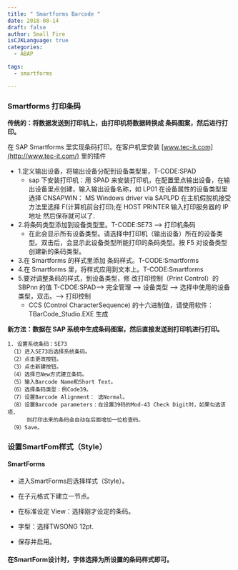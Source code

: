 ```yaml
---
title: " Smartforms Barcode "
date: 2018-08-14
draft: false
author: Small Fire
isCJKLanguage: true
categories: 
  - ABAP

tags: 
  - smartforms

---
```


### Smartforms 打印条码

**传统的：将数据发送到打印机上，由打印机将数据转换成 条码图案，然后进行打印。**

在 SAP Smartforms 里实现条码打印。在客户机里安装 [www.tec-it.com](http://www.tec-it.com/) 里的插件

- 1.定义输出设备，将输出设备分配到设备类型里，T-CODE:SPAD
  - sap 下安装打印机：用 SPAD 来安装打印机，在配置里点输出设备，在输出设备里点创建，输入输出设备名称，如 LP01
    在设备属性的设备类型里选择 CNSAPWIN： MS Windows driver via SAPLPD
    在主机假脱机接受方法里选择 F(计算机前台打印);在 HOST PRINTER 输入打印服务器的 IP 地址
    然后保存就可以了.
- 2.将条码类型添加到设备类型里。T-CODE:SE73 --> 打印机条码
  - 在此会显示所有设备类型。请选择中打印机（输出设备）所在的设备类型。双击后，会显示此设备类型所能打印的条码类型。按 F5 对设备类型创建新的条码类型。
- 3.在 Smartforms 的样式里添加 条码样式。T-CODE:Smartforms
- 4.在 Smartforms 里，将样式应用到文本上。T-CODE:Smartforms
- 5.要对调整条码的样式，到设备类型，修 改打印控制（Print Control）的 SBPnn 的值 T-CDOE:SPAD--> 完全管理 --> 设备类型 --> 选择中使用的设备类型，双击。--> 打印控制
  - CCS (Control CharacterSequence) 的十六进制值，请使用软件：TBarCode_Studio.EXE 生成

**新方法：数据在 SAP 系统中生成条码图案，然后直接发送到打印机进行打印。**

```JS
1. 设置系统条码：SE73
 （1）进入SE73后选择系统条码。
 （2）点击更改按钮。
 （3）点击新建按钮。
 （4）选择已New方式建立条码。
 （5）输入Barcode Name和Short Text。
 （6）选择条码类型：例Code39。
 （7）设置Barcode Alignment： 选Normal。
 （8）设置Barcode parameters：在设置39码的Mod-43 Check Digit时，如果勾选该项，
      则打印出来的条码会自动在后面增加一位检查码。
 （9）Save。
```

### 设置SmartFom样式（Style）

#### SmartForms

- 进入SmartForms后选择样式（Style）。

- 在子元格式下建立一节点。

- 在标准设定 View：选择刚才设定的条码。

- 字型：选择TWSONG  12pt.

- 保存并启用。


#### 在SmartForm设计时，字体选择为所设置的条码样式即可。

